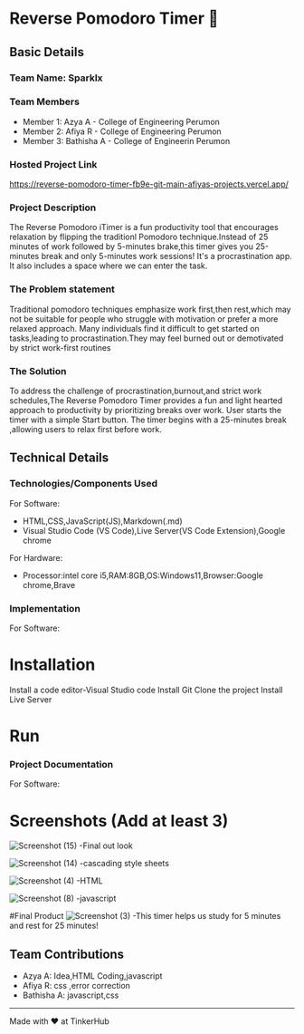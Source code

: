 # Reverse Pomodoro Timer 🎯


## Basic Details
### Team Name: Sparklx


### Team Members
- Member 1: Azya A - College of Engineering Perumon
- Member 2: Afiya R - College of Engineering Perumon
- Member 3: Bathisha A - College of Engineerin Perumon

### Hosted Project Link
https://reverse-pomodoro-timer-fb9e-git-main-afiyas-projects.vercel.app/

### Project Description
The Reverse Pomodoro iTimer is a fun productivity tool that encourages relaxation by flipping the traditionl Pomodoro technique.Instead of 25 minutes of work followed by 5-minutes brake,this timer gives you 25-minutes break and only 5-minutes work sessions!
It's a procrastination app.
It also includes a space where we can enter the task. 

### The Problem statement
Traditional pomodoro techniques emphasize work first,then rest,which may not be suitable for people who struggle with motivation or prefer a more relaxed approach.
Many individuals find it difficult to get started on tasks,leading to procrastination.They may feel burned out or demotivated by strict work-first routines

### The Solution
To address the challenge of procrastination,burnout,and strict work schedules,The Reverse Pomodoro Timer provides a fun and light hearted approach to productivity by prioritizing breaks over work.
User starts the timer with a simple Start button.
The timer begins with a 25-minutes break ,allowing users to relax first before work.

## Technical Details
### Technologies/Components Used
For Software:
- HTML,CSS,JavaScript(JS),Markdown(.md)
- Visual Studio Code (VS Code),Live Server(VS Code Extension),Google chrome

For Hardware:
- Processor:intel core i5,RAM:8GB,OS:Windows11,Browser:Google chrome,Brave

### Implementation
For Software:
# Installation
Install a code editor-Visual Studio code
Install Git 
Clone the project
Install Live Server

# Run


### Project Documentation
For Software:

# Screenshots (Add at least 3)
![Screenshot (15)](https://github.com/user-attachments/assets/ffc620d4-eed2-467b-a3e8-d411a3e1cd17)
-Final out look


![Screenshot (14)](https://github.com/user-attachments/assets/7e832b22-aa86-41d7-b25b-e6ef509434e7)
-cascading style sheets

![Screenshot (4)](https://github.com/user-attachments/assets/8c254375-70d0-401e-8b2b-1a5946198952)
-HTML 

![Screenshot (8)](https://github.com/user-attachments/assets/6e04f3ae-470f-4d76-96ed-24a15f2ee6d1)
-javascript


#Final Product
![Screenshot (3)](https://github.com/user-attachments/assets/3cc4def9-442d-4e9c-b058-62e3554ea829)
-This timer helps us study for 5 minutes and rest for 25 minutes!


## Team Contributions
- Azya A: Idea,HTML Coding,javascript
- Afiya R: css ,error correction
- Bathisha A: javascript,css

---
Made with ❤️ at TinkerHub

